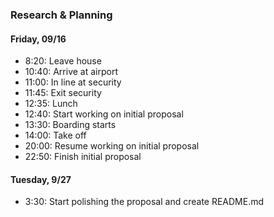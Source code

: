 ### Research & Planning
#### Friday, 09/16
* 8:20: Leave house
* 10:40: Arrive at airport
* 11:00: In line at security
* 11:45: Exit security
* 12:35: Lunch
* 12:40: Start working on initial proposal
* 13:30: Boarding starts
* 14:00: Take off
* 20:00: Resume working on initial proposal
* 22:50: Finish initial proposal

#### Tuesday, 9/27
* 3:30: Start polishing the proposal and create README.md